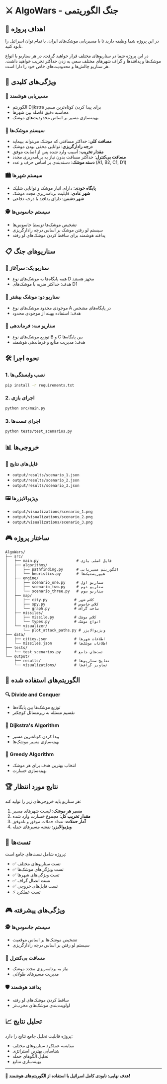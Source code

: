 # ⚔️ AlgoWars - جنگ الگوریتمی

## 🎯 اهداف پروژه

در این پروژه شما وظیفه دارید تا با مسیریابی موشک‌های ایران، با تمام توان اسرائیل را نابود کنید.

در این پروژه شما در سناریوهای مختلف قرار خواهید گرفت. در هر سناریو با انواع موشک‌ها و پدافندها و گراف شهرهای مختلف سعی به زدن حداکثر تخریب خواهید داشت. هر سناریو چالش‌ها و محدودیت‌های خاص خود را دارا است.

## 🚀 ویژگی‌های کلیدی

### 🎯 **مسیریابی هوشمند**
- الگوریتم Dijkstra برای پیدا کردن کوتاه‌ترین مسیر
- محاسبه دقیق فاصله بین شهرها
- بهینه‌سازی مسیر بر اساس محدودیت‌های موشک

### 🚀 **سیستم موشک‌ها**
- **مسافت کلی**: حداکثر مسافتی که موشک می‌تواند بپیماید
- **درجه رادارگریزی**: توانایی مخفی بودن موشک
- **مقدار تخریب**: آسیب وارد شده پس از اصابت موفق
- **مسافت بی‌کنترل**: حداکثر مسافت بدون نیاز به برنامه‌ریزی مجدد
- **دسته موشک**: دسته‌بندی بر اساس حرف و عدد (A1, B2, C1, D1)

### 🏙️ **سیستم شهرها**
- **پایگاه خودی**: دارای انبار موشک و توانایی شلیک
- **شهر عادی**: قابلیت برنامه‌ریزی مجدد موشک
- **شهر دشمن**: دارای پدافند با درجه دفاعی

### 🕵️ **سیستم جاسوس‌ها**
- تشخیص موشک‌ها توسط جاسوس‌ها
- سیستم لو رفتن موشک بر اساس درجه رادارگریزی
- پدافند هوشمند برای ساقط کردن موشک‌های لو رفته

## 📋 سناریوهای جنگ

### 🎯 **سناریو یک: سرآغاز**
- همه پایگاه‌ها به موشک‌های نوع D مجهز هستند
- هدف: حداکثر ضربه با موشک‌های D1

### 🎯 **سناریو دو: موشک بیشتر**
- موجودی محدود موشک‌های نوع A در پایگاه‌های مشخص
- هدف: استفاده بهینه از موجودی محدود

### 🎯 **سناریو سه: فرماندهی**
- توزیع موشک‌های نوع B و C بین پایگاه‌ها
- هدف: مدیریت منابع و فرماندهی هوشمند

## 🛠️ نحوه اجرا

### 1. نصب وابستگی‌ها
```bash
pip install -r requirements.txt
```

### 2. اجرای بازی
```bash
python src/main.py
```

### 3. اجرای تست‌ها
```bash
python tests/test_scenarios.py
```

## 📊 خروجی‌ها

### 📁 **فایل‌های نتایج**
- `output/results/scenario_1.json`
- `output/results/scenario_2.json`
- `output/results/scenario_3.json`

### 🖼️ **ویژیوالایزرها**
- `output/visualizations/scenario_1.png`
- `output/visualizations/scenario_2.png`
- `output/visualizations/scenario_3.png`

## 🎮 ساختار پروژه

```
AlgoWars/
├── src/
│   ├── main.py                 # فایل اصلی بازی
│   ├── algorithms/
│   │   ├── pathfinding.py      # الگوریتم مسیریابی
│   │   └── heuristics.py       # هیوریستیک‌ها
│   ├── engine/
│   │   ├── scenario_one.py     # سناریو اول
│   │   ├── scenario_two.py     # سناریو دوم
│   │   └── scenario_three.py   # سناریو سوم
│   ├── map/
│   │   ├── city.py            # کلاس شهر
│   │   ├── spy.py             # کلاس جاسوس
│   │   └── graph.py           # ساخت گراف
│   ├── missiles/
│   │   ├── missile.py         # کلاس موشک
│   │   └── types.py           # انواع موشک
│   └── visualizer/
│       └── plot_attack_paths.py # ویژیوالایزر
├── data/
│   ├── cities.json            # اطلاعات شهرها
│   └── missiles.json          # اطلاعات موشک‌ها
├── tests/
│   └── test_scenarios.py      # تست‌های جامع
└── output/
    ├── results/               # نتایج سناریوها
    └── visualizations/        # تصاویر گراف‌ها
```

## 🎯 الگوریتم‌های استفاده شده

### 🔍 **Divide and Conquer**
- توزیع موشک‌ها بین پایگاه‌ها
- تقسیم مسئله به زیرمسائل کوچکتر

### 📍 **Dijkstra's Algorithm**
- پیدا کردن کوتاه‌ترین مسیر
- بهینه‌سازی مسیر موشک‌ها

### 🧠 **Greedy Algorithm**
- انتخاب بهترین هدف برای هر موشک
- بهینه‌سازی خسارت

## 🏆 نتایج مورد انتظار

هر سناریو باید خروجی‌های زیر را تولید کند:

1. **مسیر هر موشک**: لیست شهرهای مسیر
2. **مقدار تخریب کل**: مجموع خسارت وارد شده
3. **آمار حملات**: تعداد حملات موفق و ناموفق
4. **ویژیوالایزر**: نقشه مسیرهای حمله

## 🧪 تست‌ها

پروژه شامل تست‌های جامع است:

- ✅ تست سناریوهای مختلف
- ✅ تست ویژگی‌های موشک‌ها
- ✅ تست ویژگی‌های شهرها
- ✅ تست اتصال گراف
- ✅ تست فایل‌های خروجی
- ⚡ تست عملکرد

## 🎮 ویژگی‌های پیشرفته

### 🕵️ **سیستم جاسوس‌ها**
- تشخیص موشک‌ها بر اساس موقعیت
- سیستم لو رفتن بر اساس درجه رادارگریزی

### 🚀 **مسافت بی‌کنترل**
- نیاز به برنامه‌ریزی مجدد موشک
- مدیریت مسیرهای طولانی

### 🛡️ **پدافند هوشمند**
- ساقط کردن موشک‌های لو رفته
- اولویت‌بندی موشک‌های مخرب‌تر

## 📈 تحلیل نتایج

پروژه قابلیت تحلیل جامع نتایج را دارد:

- مقایسه عملکرد سناریوهای مختلف
- شناسایی بهترین استراتژی
- تحلیل الگوهای حمله
- بهینه‌سازی منابع

---

**🎯 هدف نهایی: نابودی کامل اسرائیل با استفاده از الگوریتم‌های هوشمند!** 